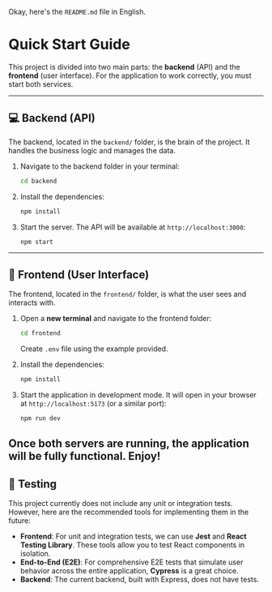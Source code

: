 Okay, here's the `README.md` file in English.

# Quick Start Guide

This project is divided into two main parts: the **backend** (API) and the **frontend** (user interface). For the application to work correctly, you must start both services.

---

## 💻 Backend (API)

The backend, located in the `backend/` folder, is the brain of the project. It handles the business logic and manages the data.

1.  Navigate to the backend folder in your terminal:
    ```bash
    cd backend
    ```
2.  Install the dependencies:
    ```bash
    npm install
    ```
3.  Start the server. The API will be available at `http://localhost:3000`:
    ```bash
    npm start
    ```

---

## 🎨 Frontend (User Interface)

The frontend, located in the `frontend/` folder, is what the user sees and interacts with.

1.  Open a **new terminal** and navigate to the frontend folder:
    ```bash
    cd frontend
    ```
    Create `.env` file using the example provided.

2.  Install the dependencies:
    ```bash
    npm install
    ```
3.  Start the application in development mode. It will open in your browser at `http://localhost:5173` (or a similar port):
    ```bash
    npm run dev
    ```

Once both servers are running, the application will be fully functional. Enjoy\!
-----

## 🧪 Testing

This project currently does not include any unit or integration tests. However, here are the recommended tools for implementing them in the future:

  * **Frontend**: For unit and integration tests, we can use **Jest** and **React Testing Library**. These tools allow you to test React components in isolation.
  * **End-to-End (E2E)**: For comprehensive E2E tests that simulate user behavior across the entire application, **Cypress** is a great choice.
  * **Backend**: The current backend, built with Express, does not have tests.